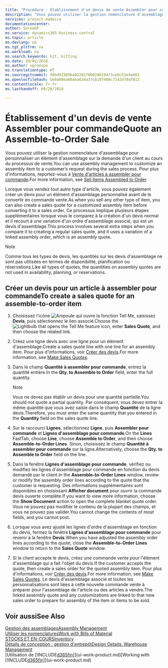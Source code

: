 ```yaml
---
title: "Procédure : Établissement d'un devis de vente Assembler pour commande | Microsoft Docs"
description: "Vous pouvez utiliser la gestion nomenclature d'assemblage pour personnaliser un élément d'assemblage sur la demande d'un client au cours du processus de vente."
services: project-madeira
documentationcenter: 
author: SorenGP
ms.service: dynamics365-business-central
ms.topic: article
ms.devlang: na
ms.tgt_pltfrm: na
ms.workload: na
ms.search.keywords: kit, kitting
ms.date: 10/01/2018
ms.author: sgroespe
ms.translationtype: HT
ms.sourcegitcommit: 9dbd92409ba02281f008246194f3ce0c53e4e001
ms.openlocfilehash: be0a80ea66dea634a37cb187408c7142d70af011
ms.contentlocale: fr-fr
ms.lasthandoff: 09/28/2018

---
```

# <a name="quote-an-assemble-to-order-sale"></a><span data-ttu-id="29304-103">Établissement d'un devis de vente Assembler pour commande</span><span class="sxs-lookup"><span data-stu-id="29304-103">Quote an Assemble-to-Order Sale</span></span>
<span data-ttu-id="29304-104">Vous pouvez utiliser la gestion nomenclature d'assemblage pour personnaliser un élément d'assemblage sur la demande d'un client au cours du processus de vente.</span><span class="sxs-lookup"><span data-stu-id="29304-104">You can use assembly management to customize an assembly item to a customer’s request during the sales process.</span></span> <span data-ttu-id="29304-105">Pour plus d'informations, reportez-vous à [Vente d'articles à assembler pour commande](assembly-how-to-sell-items-assembled-to-order.md).</span><span class="sxs-lookup"><span data-stu-id="29304-105">For more information, see [Sell Items Assembled to Order](assembly-how-to-sell-items-assembled-to-order.md).</span></span>  

<span data-ttu-id="29304-106">Lorsque vous vendez tout autre type d'article, vous pouvez également créer un devis pour un élément d'assemblage personnalisé avant de le convertir en commande vente.</span><span class="sxs-lookup"><span data-stu-id="29304-106">As when you sell any other type of item, you can also create a sales quote for a customized assembly item before converting it to a sales order.</span></span> <span data-ttu-id="29304-107">Ce processus implique plusieurs étapes supplémentaires lorsque vous le comparez à la création d'un devis normal et il recourt à une variation d'un ordre d'assemblage associé, qui est un devis d'assemblage.</span><span class="sxs-lookup"><span data-stu-id="29304-107">This process involves several extra steps when you compare it to creating a regular sales quote, and it uses a variation of a linked assembly order, which is an assembly quote.</span></span>

> [!NOTE]  
>  <span data-ttu-id="29304-108">Comme tous les types de devis, les quantités sur les devis d'assemblage ne sont pas utilisées en termes de disponibilité, planification ou réservations.</span><span class="sxs-lookup"><span data-stu-id="29304-108">Like all types of quotes, the quantities on assembly quotes are not used in availability, planning, or reservations.</span></span>  

## <a name="to-create-a-sales-quote-for-an-assemble-to-order-item"></a><span data-ttu-id="29304-109">Créer un devis pour un article à assembler pour commande</span><span class="sxs-lookup"><span data-stu-id="29304-109">To create a sales quote for an assemble-to-order item</span></span>  
1.  <span data-ttu-id="29304-110">Choisissez l'icône ![Ampoule qui ouvre la fonction Tell Me](media/ui-search/search_small.png "Dites-moi ce que vous voulez faire"), saisissez **Devis**, puis sélectionnez le lien associé.</span><span class="sxs-lookup"><span data-stu-id="29304-110">Choose the ![Lightbulb that opens the Tell Me feature](media/ui-search/search_small.png "Tell me what you want to do") icon, enter **Sales Quote**, and then choose the related link.</span></span>  
2.  <span data-ttu-id="29304-111">Créez une ligne devis avec une ligne pour un élément d'assemblage.</span><span class="sxs-lookup"><span data-stu-id="29304-111">Create a sales quote line with one line for an assembly item.</span></span> <span data-ttu-id="29304-112">Pour plus d'informations, voir [Créer des devis](sales-how-make-offers.md).</span><span class="sxs-lookup"><span data-stu-id="29304-112">For more information, see [Make Sales Quotes](sales-how-make-offers.md).</span></span>  
3.  <span data-ttu-id="29304-113">Dans le champ **Quantité à assembler pour commande**, entrez la quantité entière.</span><span class="sxs-lookup"><span data-stu-id="29304-113">In the **Qty. to Assemble to Order** field, enter the full quantity.</span></span>

    > [!NOTE]  
    >  <span data-ttu-id="29304-114">Vous ne devez pas établir un devis pour une quantité partielle.</span><span class="sxs-lookup"><span data-stu-id="29304-114">You should not quote a partial quantity.</span></span> <span data-ttu-id="29304-115">Par conséquent, vous devez entrer la même quantité que vous avez saisie dans le champ **Quantité** de la ligne devis.</span><span class="sxs-lookup"><span data-stu-id="29304-115">Therefore, you must enter the same quantity that you entered in the **Quantity** field on the sales quote line.</span></span>  

4.  <span data-ttu-id="29304-116">Sur le raccourci **Lignes**, sélectionnez **Ligne**, puis **Assembler pour commande** et **Lignes d'assemblage pour commande**.</span><span class="sxs-lookup"><span data-stu-id="29304-116">On the **Lines** FastTab, choose **Line**, choose **Assemble to Order**, and then choose **Assemble-to-Order Lines**.</span></span> <span data-ttu-id="29304-117">Sinon, choisissez le champ **Quantité à assembler pour commande** sur la ligne.</span><span class="sxs-lookup"><span data-stu-id="29304-117">Alternatively, choose the **Qty. to Assemble to Order** field on the line.</span></span>  
5.  <span data-ttu-id="29304-118">Dans la fenêtre **Lignes d'assemblage pour commande**, vérifiez ou modifiez les lignes d'assemblage pour commande en fonction du devis demandé par le client.</span><span class="sxs-lookup"><span data-stu-id="29304-118">In the **Assemble-to-Order Lines** window, review or modify the assembly order lines according to the quote that the customer is requesting.</span></span> <span data-ttu-id="29304-119">Des informations supplémentaires sont disponibles en choisissant **Afficher document** pour ouvrir la commande devis ouverte complète.</span><span class="sxs-lookup"><span data-stu-id="29304-119">If you want to view more information, choose the **Show Document** action to open the complete blanket quote order.</span></span> <span data-ttu-id="29304-120">Vous ne pouvez pas modifier le contenu de la plupart des champs, et vous ne pouvez pas valider.</span><span class="sxs-lookup"><span data-stu-id="29304-120">You cannot change the contents of most fields, and you cannot post.</span></span>  
6.  <span data-ttu-id="29304-121">Lorsque vous avez ajusté les lignes d'ordre d'assemblage en fonction du devis, fermez la fenêtre **Lignes d'assemblage pour commande** pour revenir à la fenêtre **Devis**.</span><span class="sxs-lookup"><span data-stu-id="29304-121">When you have adjusted the assembly order lines according to the quote, close the **Assemble-to-Order Lines** window to return to the **Sales Quote** window.</span></span>  
7.  <span data-ttu-id="29304-122">Si le client accepte le devis, créez une commande vente pour l'élément d'assemblage qui a fait l'objet du devis.</span><span class="sxs-lookup"><span data-stu-id="29304-122">If the customer accepts the quote, then create a sales order for the quoted assembly item.</span></span> <span data-ttu-id="29304-123">Pour plus d'informations, voir [Créer des devis](sales-how-make-offers.md).</span><span class="sxs-lookup"><span data-stu-id="29304-123">For more information, see [Make Sales Quotes](sales-how-make-offers.md).</span></span> <span data-ttu-id="29304-124">Le devis d'assemblage associé et toutes les personnalisations sont liées à cette nouvelle commande vente à préparer pour l'assemblage de l'article ou des articles à vendre.</span><span class="sxs-lookup"><span data-stu-id="29304-124">The linked assembly quote and any customizations are linked to that new sales order to prepare for assembly of the item or items to be sold.</span></span>  

## <a name="see-also"></a><span data-ttu-id="29304-125">Voir aussi</span><span class="sxs-lookup"><span data-stu-id="29304-125">See Also</span></span>  
[<span data-ttu-id="29304-126">Gestion des assemblages</span><span class="sxs-lookup"><span data-stu-id="29304-126">Assembly Management</span></span>](assembly-assemble-items.md)  
[<span data-ttu-id="29304-127">Utiliser les nomenclatures</span><span class="sxs-lookup"><span data-stu-id="29304-127">Work with Bills of Material</span></span>](inventory-how-work-BOMs.md)  
[<span data-ttu-id="29304-128">STOCKS ET EN-COURS</span><span class="sxs-lookup"><span data-stu-id="29304-128">Inventory</span></span>](inventory-manage-inventory.md)  
[<span data-ttu-id="29304-129">Détails de conception : gestion d'entrepôt</span><span class="sxs-lookup"><span data-stu-id="29304-129">Design Details: Warehouse Management</span></span>](design-details-warehouse-management.md)  
<span data-ttu-id="29304-130">[Utilisation de [!INCLUDE[d365fin](includes/d365fin_md.md)]](ui-work-product.md)</span><span class="sxs-lookup"><span data-stu-id="29304-130">[Working with [!INCLUDE[d365fin](includes/d365fin_md.md)]](ui-work-product.md)</span></span>

